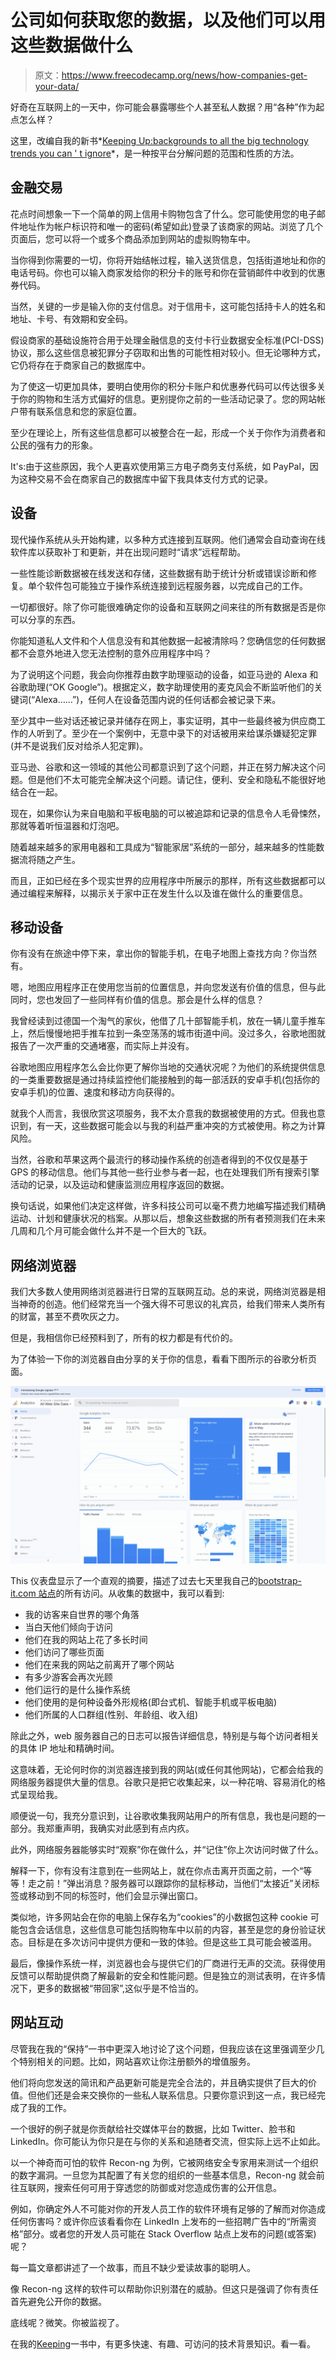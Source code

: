 # 公司如何获取您的数据，以及他们可以用这些数据做什么

> 原文：<https://www.freecodecamp.org/news/how-companies-get-your-data/>

好奇在互联网上的一天中，你可能会暴露哪些个人甚至私人数据？用“各种”作为起点怎么样？

这里，改编自我的新书*[Keeping Up:backgrounds to all the big technology trends you can ' t ignore](https://www.amazon.com/Keeping-Up-backgrounders-technology-trends/dp/B08HGLPZMP)*，是一种按平台分解问题的范围和性质的方法。

## 金融交易

花点时间想象一下一个简单的网上信用卡购物包含了什么。您可能使用您的电子邮件地址作为帐户标识符和唯一的密码(希望如此)登录了该商家的网站。浏览了几个页面后，您可以将一个或多个商品添加到网站的虚拟购物车中。

当你得到你需要的一切，你将开始结帐过程，输入送货信息，包括街道地址和你的电话号码。你也可以输入商家发给你的积分卡的账号和你在营销邮件中收到的优惠券代码。

当然，关键的一步是输入你的支付信息。对于信用卡，这可能包括持卡人的姓名和地址、卡号、有效期和安全码。

假设商家的基础设施符合用于处理金融信息的支付卡行业数据安全标准(PCI-DSS)协议，那么这些信息被犯罪分子窃取和出售的可能性相对较小。但无论哪种方式，它仍将存在于商家自己的数据库中。

为了使这一切更加具体，要明白使用你的积分卡账户和优惠券代码可以传达很多关于你的购物和生活方式偏好的信息。更别提你之前的一些活动记录了。您的网站帐户带有联系信息和您的家庭位置。

至少在理论上，所有这些信息都可以被整合在一起，形成一个关于你作为消费者和公民的强有力的形象。

‌‌It's:由于这些原因，我个人更喜欢使用第三方电子商务支付系统，如 PayPal，因为这种交易不会在商家自己的数据库中留下我具体支付方式的记录。

## 设备

现代操作系统从头开始构建，以多种方式连接到互联网。他们通常会自动查询在线软件库以获取补丁和更新，并在出现问题时“请求”远程帮助。

一些性能诊断数据被在线发送和存储，这些数据有助于统计分析或错误诊断和修复。单个软件包可能独立于操作系统连接到远程服务器，以完成自己的工作。

一切都很好。除了你可能很难确定你的设备和互联网之间来往的所有数据是否是你可以分享的东西。

你能知道私人文件和个人信息没有和其他数据一起被清除吗？您确信您的任何数据都不会意外地进入您无法控制的意外应用程序中吗？

为了说明这个问题，我会向你推荐由数字助理驱动的设备，如亚马逊的 Alexa 和谷歌助理(“OK Google”)。根据定义，数字助理使用的麦克风会不断监听他们的关键词(“Alexa……”)，任何人在设备范围内说的任何话都会被记录下来。

至少其中一些对话还被记录并储存在网上，事实证明，其中一些最终被为供应商工作的人听到了。至少在一个案例中，无意中录下的对话被用来给谋杀嫌疑犯定罪(并不是说我们反对给杀人犯定罪)。

亚马逊、谷歌和这一领域的其他公司都意识到了这个问题，并正在努力解决这个问题。但是他们不太可能完全解决这个问题。请记住，便利、安全和隐私不能很好地结合在一起。

现在，如果你认为来自电脑和平板电脑的可以被追踪和记录的信息令人毛骨悚然，那就等着听恒温器和灯泡吧。

随着越来越多的家用电器和工具成为“智能家居”系统的一部分，越来越多的性能数据流将随之产生。

而且，正如已经在多个现实世界的应用程序中所展示的那样，所有这些数据都可以通过编程来解释，以揭示关于家中正在发生什么以及谁在做什么的重要信息。‌‌

## 移动设备

你有没有在旅途中停下来，拿出你的智能手机，在电子地图上查找方向？你当然有。

嗯，地图应用程序正在使用您当前的位置信息，并向您发送有价值的信息，但与此同时，您也发回了一些同样有价值的信息。那会是什么样的信息？

我曾经读到过德国一个淘气的家伙，他借了几十部智能手机，放在一辆儿童手推车上，然后慢慢地把手推车拉到一条空荡荡的城市街道中间。没过多久，谷歌地图就报告了一次严重的交通堵塞，而实际上并没有。

谷歌地图应用程序怎么会比你更了解你当地的交通状况呢？为他们的系统提供信息的一类重要数据是通过持续监控他们能接触到的每一部活跃的安卓手机(包括你的安卓手机)的位置、速度和移动方向获得的。

就我个人而言，我很欣赏这项服务，我不太介意我的数据被使用的方式。但我也意识到，有一天，这些数据可能会以与我的利益严重冲突的方式被使用。称之为计算风险。

当然，谷歌和苹果这两个最流行的移动操作系统的创造者得到的不仅仅是基于 GPS 的移动信息。他们与其他一些行业参与者一起，也在处理我们所有搜索引擎活动的记录，以及运动和健康监测应用程序返回的数据。

换句话说，如果他们决定这样做，许多科技公司可以毫不费力地编写描述我们精确运动、计划和健康状况的档案。从那以后，想象这些数据的所有者预测我们在未来几周和几个月可能会做什么并不是一个巨大的飞跃。

## 网络浏览器

我们大多数人使用网络浏览器进行日常的互联网互动。总的来说，网络浏览器是相当神奇的创造。他们经常充当一个强大得不可思议的礼宾员，给我们带来人类所有的财富，甚至不费吹灰之力。

但是，我相信你已经预料到了，所有的权力都是有代价的。

为了体验一下你的浏览器自由分享的关于你的信息，看看下图所示的谷歌分析页面。

![image-116](img/6693a3b6371941a3b0ab473988e3b057.png)

‌‌This 仪表盘显示了一个直观的摘要，描述了过去七天里我自己的[bootstrap-it.com 站点](https://bootstrap-it.com/)的所有访问。从收集的数据中，我可以看到:

*   我的访客来自世界的哪个角落
*   当白天他们倾向于访问
*   他们在我的网站上花了多长时间
*   他们访问了哪些页面
*   他们在来我的网站之前离开了哪个网站
*   有多少游客会再次光顾
*   他们运行的是什么操作系统
*   他们使用的是何种设备外形规格(即台式机、智能手机或平板电脑)
*   他们所属的人口群组(性别、年龄组、收入组)

除此之外，web 服务器自己的日志可以报告详细信息，特别是与每个访问者相关的具体 IP 地址和精确时间。

这意味着，无论何时你的浏览器连接到我的网站(或任何其他网站)，它都会给我的网络服务器提供大量的信息。谷歌只是把它收集起来，以一种花哨、容易消化的格式呈现给我。

顺便说一句，我充分意识到，让谷歌收集我网站用户的所有信息，我也是问题的一部分。我郑重声明，我确实对此感到有点内疚。

此外，网络服务器能够实时“观察”你在做什么，并“记住”你上次访问时做了什么。

解释一下，你有没有注意到在一些网站上，就在你点击离开页面之前，一个“等等！走之前！”弹出消息？服务器可以跟踪你的鼠标移动，当他们“太接近”关闭标签或移动到不同的标签时，他们会显示弹出窗口。

类似地，许多网站会在你的电脑上保存名为“cookies”的小数据包这种 cookie 可能包含会话信息，这些信息可能包括购物车中以前的内容，甚至是您的身份验证状态。目标是在多次访问中提供方便和一致的体验。但是这些工具可能会被滥用。

最后，像操作系统一样，浏览器也会与提供它们的厂商进行无声的交流。获得使用反馈可以帮助提供商了解最新的安全和性能问题。但是独立的测试表明，在许多情况下，更多的数据被“带回家”,这似乎是不恰当的。

## 网站互动

尽管我在我的“保持”一书中更深入地讨论了这个问题，但我应该在这里强调至少几个特别相关的问题。比如，网站喜欢让你注册额外的增值服务。

他们将向您发送的简讯和产品更新可能是完全合法的，并且确实提供了巨大的价值。但他们还是会来交换你的一些私人联系信息。只要你意识到这一点，我已经完成了我的工作。

一个很好的例子就是你贡献给社交媒体平台的数据，比如 Twitter、脸书和 LinkedIn。你可能认为你只是在与你的关系和追随者交流，但实际上远不止如此。

以一个神奇而可怕的软件 Recon-ng 为例，它被网络安全专家用来测试一个组织的数字漏洞。一旦您为其配置了有关您的组织的一些基本信息，Recon-ng 就会前往互联网，搜索任何可用于穿透您的防御或对您造成伤害的公开信息。

例如，你确定外人不可能对你的开发人员工作的软件环境有足够的了解而对你造成任何伤害吗？或许你应该看看你在 LinkedIn 上发布的一些招聘广告中的“所需资格”部分。或者您的开发人员可能在 Stack Overflow 站点上发布的问题(或答案)呢？

每一篇文章都讲述了一个故事，而且不缺少爱读故事的聪明人。

像 Recon-ng 这样的软件可以帮助你识别潜在的威胁。但这只是强调了你有责任首先避免公开你的数据。

底线呢？微笑。你被监视了。

在我的[Keeping](https://www.amazon.com/Keeping-Up-backgrounders-technology-trends/dp/B08HGLPZMP)一书中，有更多快速、有趣、可访问的技术背景知识。看一看。